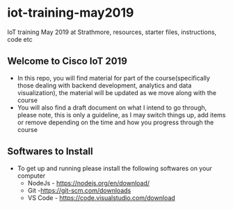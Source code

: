 # iot-training-may2019
IoT training May 2019 at Strathmore, resources, starter files, instructions, code etc

## Welcome to Cisco IoT 2019
- In this repo, you will find material for part of the course(specifically those dealing with backend development, analytics and data visualization), the material will be updated as we move along with the course
- You will also find a draft document on what I intend to go through, please note, this is only a guideline, as I may switch things up, add items or remove depending on the time and how you progress through the course

## Softwares to Install
- To get up and running please install the following softwares on your computer
    - NodeJs - https://nodejs.org/en/download/
    - Git -https://git-scm.com/downloads
    - VS Code - https://code.visualstudio.com/download
